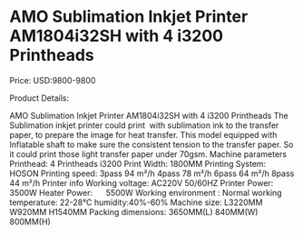 # AMO Sublimation Inkjet Printer AM1804i32SH with 4 i3200 Printheads

Price: USD:9800-9800

Product Details:

AMO Sublimation Inkjet Printer AM1804i32SH with 4 i3200 Printheads
The Sublimation inkjet printer could print  with sublimation ink to the transfer paper, to prepare the image for heat transfer.
This model equipped with Inflatable shaft to make sure the consistent tension to the transfer paper. So it could print those light transfer
paper under 70gsm.
Machine parameters
Printhead:	4 Printheads i3200
Print Width:	1800MM
Printing System: HOSON
Printing speed:
3pass	94 m²/h
4pass	78 m²/h
6pass	64 m²/h
8pass	44 m²/h
Printer info
Working voltage:	AC220V 50/60HZ
Printer Power:	3500W
Heater Power:      5500W
Working environment	:
Normal working temperature: 22-28℃ humidity:40%-60%
Machine size:	L3220MM W920MM H1540MM
Packing dimensions:
3650MM(L) 840MM(W) 800MM(H)